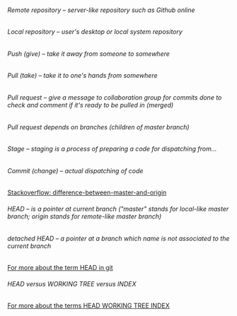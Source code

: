 ###### Remote repository – server-like repository such as Github online
###### Local repository – user's desktop or local system repository
###### Push (give) – take it away from someone to somewhere
###### Pull (take) – take it to one's hands from somewhere
###### Pull request – give a message to collaboration group for commits done to check and comment if it's ready to be pulled in (merged)
###### Pull request depends on branches (children of master branch)
###### Stage – staging is a process of preparing a code for dispatching from...
###### Commit (change) – actual dispatching of code
[Stackoverflow: difference-between-master-and-origin](https://stackoverflow.com/questions/18137175/in-git-what-is-the-difference-between-origin-master-vs-origin-master)
###### HEAD – is a pointer at current branch ("master" stands for local-like master branch; origin stands for remote-like master branch)
###### detached HEAD – a pointer at a branch which name is not associated to the current branch
[For more about the term HEAD in git](https://stackoverflow.com/questions/2304087/what-is-head-in-git)
###### HEAD *versus* WORKING TREE *versus* INDEX
[For more about the terms HEAD WORKING TREE INDEX](https://stackoverflow.com/questions/3689838/whats-the-difference-between-head-working-tree-and-index-in-git)

